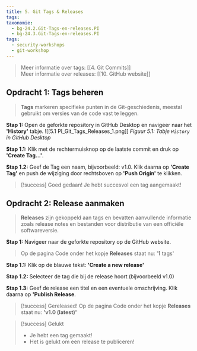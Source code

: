 ```yaml
---
title: 5. Git Tags & Releases
tags: 
taxonomie:
  - bg-24.2.Git-Tags-en-releases.PI
  - bg-24.3.Git-Tags-en-releases.PI
tags: 
  - security-workshops
  - git-workshop
---
```


> Meer informatie over tags: [[4. Git Commits]]\
> Meer informatie over releases: [[10. GitHub website]]

## Opdracht 1: Tags beheren
>**Tags** markeren specifieke punten in de Git-geschiedenis, meestal gebruikt om versies van de code vast te leggen. 

**Stap 1:** Open de geforkte repository in GitHub Desktop en navigeer naar het **'History'** tabje.
![[5.1 PI_Git_Tags_Releases_1.png]]
*Figuur 5.1: Tabje `History` in GitHub Desktop*

**Stap 1.1:** Klik met de rechtermuisknop op de laatste commit en druk op **'Create Tag...'**.

**Stap 1.2:** Geef de Tag een naam, bijvoorbeeld: v1.0. Klik daarna op **'Create Tag'** en push de wijziging door rechtsboven op **'Push Origin'** te klikken.

> [!success] Goed gedaan!
> Je hebt succesvol een tag aangemaakt!

## Opdracht 2: Release aanmaken
>**Releases** zijn gekoppeld aan tags en bevatten aanvullende informatie zoals release notes en bestanden voor distributie van een officiële softwareversie.

**Stap 1:** Navigeer naar de geforkte repository op de GitHub website.

> Op de pagina Code onder het kopje **Releases** staat nu: '**1** tags'

**Stap 1.1:** Klik op de blauwe tekst: **'Create a new release'**

**Stap 1.2:** Selecteer de tag die bij de release hoort (bijvoorbeeld v1.0)

**Stap 1.3:** Geef de release een titel en een eventuele omschrijving. Klik daarna op **'Publish Release**.

> [!success] Gereleased!
> Op de pagina Code onder het kopje **Releases** staat nu: **'v1.0 (latest)'**

> [!success] Gelukt
> - Je hebt een tag gemaakt!
> - Het is gelukt om een release te publiceren!